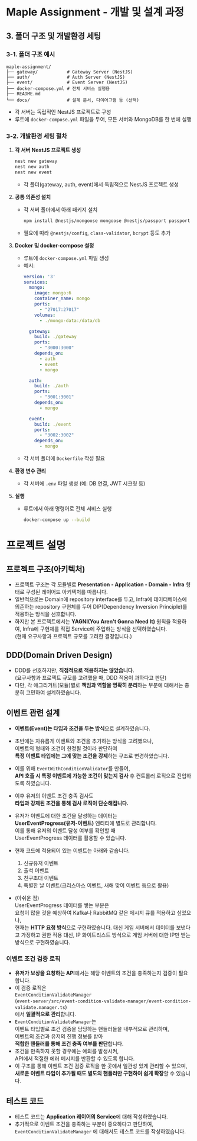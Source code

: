 # Maple Assignment - 개발 및 설계 과정

## 3. 폴더 구조 및 개발환경 세팅

### 3-1. 폴더 구조 예시

```
maple-assignment/
├── gateway/           # Gateway Server (NestJS)
├── auth/              # Auth Server (NestJS)
├── event/             # Event Server (NestJS)
├── docker-compose.yml # 전체 서비스 실행용
├── README.md
└── docs/              # 설계 문서, 다이어그램 등 (선택)
```

- 각 서버는 독립적인 NestJS 프로젝트로 구성
- 루트에 `docker-compose.yml` 파일을 두어, 모든 서버와 MongoDB를 한 번에 실행

### 3-2. 개발환경 세팅 절차

1. **각 서버 NestJS 프로젝트 생성**
   ```sh
   nest new gateway
   nest new auth
   nest new event
   ```
   - 각 폴더(gateway, auth, event)에서 독립적으로 NestJS 프로젝트 생성

2. **공통 의존성 설치**
   - 각 서버 폴더에서 아래 패키지 설치
     ```sh
     npm install @nestjs/mongoose mongoose @nestjs/passport passport passport-jwt jsonwebtoken
     ```
   - 필요에 따라 `@nestjs/config`, `class-validator`, `bcrypt` 등도 추가

3. **Docker 및 docker-compose 설정**
   - 루트에 `docker-compose.yml` 파일 생성
   - 예시:
     ```yaml
     version: '3'
     services:
       mongo:
         image: mongo:6
         container_name: mongo
         ports:
           - "27017:27017"
         volumes:
           - ./mongo-data:/data/db

       gateway:
         build: ./gateway
         ports:
           - "3000:3000"
         depends_on:
           - auth
           - event
           - mongo

       auth:
         build: ./auth
         ports:
           - "3001:3001"
         depends_on:
           - mongo

       event:
         build: ./event
         ports:
           - "3002:3002"
         depends_on:
           - mongo
     ```
   - 각 서버 폴더에 `Dockerfile` 작성 필요

4. **환경 변수 관리**
   - 각 서버에 `.env` 파일 생성 (예: DB 연결, JWT 시크릿 등)

5. **실행**
   - 루트에서 아래 명령어로 전체 서비스 실행
     ```sh
     docker-compose up --build
     ``` 


# 프로젝트 설명

## 프로젝트 구조(아키텍처)

- 프로젝트 구조는 각 모듈별로 **Presentation - Application - Domain - Infra** 형태로 구성된 레이어드 아키텍처를 따릅니다.
- 일반적으로는 Domain에 repository interface를 두고, Infra에 데이터베이스에 의존하는 repository 구현체를 두어 DIP(Dependency Inversion Principle)를 적용하는 방식을 선호합니다.
- 하지만 본 프로젝트에서는 **YAGNI(You Aren't Gonna Need It)** 원칙을 적용하여, Infra에 구현체를 직접 Service에 주입하는 방식을 선택하였습니다.  
  (현재 요구사항과 프로젝트 규모를 고려한 결정입니다.)

## DDD(Domain Driven Design)

- DDD를 선호하지만, **직접적으로 적용하지는 않았습니다**.  
  (요구사항과 프로젝트 규모를 고려했을 때, DDD 적용이 과하다고 판단)
- 다만, 각 애그리거트(모듈)별로 **책임과 역할을 명확히 분리**하는 부분에 대해서는 충분히 고민하여 설계하였습니다.

## 이벤트 관련 설계

- **이벤트(Event)는 타입과 조건을 두는 방식**으로 설계하였습니다.
- 초반에는 자유롭게 이벤트와 조건을 추가하는 방식을 고려했으나,  
  이벤트의 형태와 조건이 한정될 것이라 판단하여  
  **특정 이벤트 타입에는 그에 맞는 조건을 강제**하는 구조로 변경하였습니다.
- 이를 위해 `EventWithConditionValidator`를 만들어,  
  **API 호출 시 특정 이벤트에 가능한 조건이 맞는지 검사** 후 컨트롤러 로직으로 진입하도록 하였습니다.
- 이후 유저의 이벤트 조건 충족 검사도  
  **타입과 강제된 조건을 통해 검사 로직이 단순해집니다.**

- 유저가 이벤트에 대한 조건을 달성하는 데이터는  
  **UserEventProgress(유저-이벤트)** 엔티티에 별도로 관리합니다.  
  이를 통해 유저의 이벤트 달성 여부를 확인할 때  
  UserEventProgress 데이터를 활용할 수 있습니다.

- 현재 코드에 적용되어 있는 이벤트는 아래와 같습니다.
  1. 신규유저 이벤트 
  2. 출석 이벤트
  3. 친구초대 이벤트
  4. 특별한 날 이벤트(크리스마스 이벤트, 새해 맞이 이벤트 등으로 활용)


- (아쉬운 점)  
  UserEventProgress 데이터를 쌓는 부분은  
  요청이 많을 것을 예상하여 Kafka나 RabbitMQ 같은 메시지 큐를 적용하고 싶었으나,  
  현재는 **HTTP 요청 방식**으로 구현하였습니다.
  대신 게임 서버에서 데이터를 보낸다고 가정하고 권한 적용 대신, IP 화이트리스트 방식으로 게임 서버에 대한 IP만 받는 방식으로 구현하였습니다.

### 이벤트 조건 검증 로직

- **유저가 보상을 요청하는 API**에서는 해당 이벤트의 조건을 충족하는지 검증이 필요합니다.
- 이 검증 로직은  
  `EventConditionValidateManager`  
  (`event-server/src/event-condition-validate-manager/event-condition-validate.manager.ts`)  
  에서 **일괄적으로 관리**합니다.
- ```EventConditionValidateManager```는  
  이벤트 타입별로 조건 검증을 담당하는 핸들러들을 내부적으로 관리하며,  
  이벤트의 조건과 유저의 진행 정보를 받아  
  **적합한 핸들러를 통해 조건 충족 여부를 판단**합니다.
- 조건을 만족하지 못할 경우에는 예외를 발생시켜,  
  API에서 적절한 에러 메시지를 반환할 수 있도록 합니다.
- 이 구조를 통해 이벤트 조건 검증 로직을 한 곳에서 일관성 있게 관리할 수 있으며,  
  **새로운 이벤트 타입이 추가될 때도 별도의 핸들러만 구현하여 쉽게 확장**할 수 있습니다.

## 테스트 코드
- 테스트 코드는 **Application 레이어의 Service**에 대해 작성하였습니다.
- 추가적으로 이벤트 조건을 충족하는 부분이 중요하다고 판단하여, ```EventConditionValidateManager``` 에 대해서도 테스트 코드를 작성하였습니다.